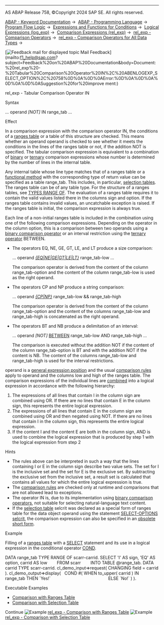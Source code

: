   

* * *

AS ABAP Release 758, ©Copyright 2024 SAP SE. All rights reserved.

[ABAP - Keyword Documentation](javascript:call_link\('abenabap.htm'\)) →  [ABAP - Programming Language](javascript:call_link\('abenabap_reference.htm'\)) →  [Program Flow Logic](javascript:call_link\('abenabap_flow_logic.htm'\)) →  [Expressions and Functions for Conditions](javascript:call_link\('abenlogical_expr_func.htm'\)) →  [Logical Expressions (log\_exp)](javascript:call_link\('abenlogexp.htm'\)) →  [Comparison Expressions (rel\_exp)](javascript:call_link\('abenlogexp_comp.htm'\)) →  [rel\_exp - Comparison Operators](javascript:call_link\('abenlogexp_op.htm'\)) →  [rel\_exp - Comparison Operators for All Data Types](javascript:call_link\('abenlogexp_compare_all.htm'\)) → 

 [![](Mail.gif?object=Mail.gif "Feedback mail for displayed topic") Mail Feedback](mailto:f1_help@sap.com?subject=Feedback%20on%20ABAP%20Documentation&body=Document:%20rel_exp%20-%20Tabular%20Comparison%20Operator%20IN%2C%20ABENLOGEXP_SELECT_OPTION%2C%20758%0D%0A%0D%0AError:%0D%0A%0D%0A%0D%0A%0D%0ASuggestion%20for%20improve
ment:)

rel\_exp - Tabular Comparison Operator IN

Syntax

... operand *\[*NOT*\]* IN range\_tab ...

Effect

In a comparison expression with the comparison operator IN, the conditions of a [ranges table](javascript:call_link\('abenranges_table_glosry.htm'\) "Glossary Entry") or a table of this structure are checked. This means whether an operand operand is checked to see whether it meets the conditions in the lines of the ranges table or not, if the addition NOT is specified. The tabular comparison expression is equivalent to a combination of [binary](javascript:call_link\('abenlogexp_any_operand.htm'\)) or [ternary](javascript:call_link\('abenlogexp_between.htm'\)) comparison expressions whose number is determined by the number of lines in the internal table.

Any internal table whose line type matches that of a ranges table or a [functional method](javascript:call_link\('abenfunctional_method_glosry.htm'\) "Glossary Entry") with the corresponding type of return value can be specified as a table range\_tab. This includes, in particular, [selection tables](javascript:call_link\('abenselection_table_glosry.htm'\) "Glossary Entry"). The ranges table can be of any table type. For the structure of a ranges tables, see [TYPES RANGE OF](javascript:call_link\('abaptypes_ranges.htm'\)). The evaluation of a ranges table requires it to contain the valid values listed there in the columns sign and option. If the ranges table contains invalid values, an uncatchable exception is raised. If the ranges table is initial, the comparison expression is always true.

Each line of a non-initial ranges table is included in the combination using one of the following comparison expressions. Depending on the operator in the column option, this is a comparison between two operands using a [binary comparison operator](javascript:call_link\('abenlogexp_any_operand.htm'\)) or an interval restriction using the [ternary operator](javascript:call_link\('abenlogexp_between.htm'\)) BETWEEN.

-   The operators EQ, NE, GE, GT, LE, and LT produce a size comparison:
    
    ... operand [*{*EQ*|*NE*|*GE*|*GT*|*LE*|*LT*}*](javascript:call_link\('abenlogexp_any_operand.htm'\)) range\_tab-low ...
    
    The comparison operator is derived from the content of the column range\_tab-option and the content of the column range\_tab-low is used as the right operand.
    
-   The operators CP and NP produce a string comparison:
    
    ... operand [*{*CP*|*NP*}*](javascript:call_link\('abenlogexp_strings.htm'\)) range\_tab-low && range\_tab-high
    
    The comparison operator is derived from the content of the column range\_tab-option and the content of the columns range\_tab-low and range\_tab-high is concatenated as the right operand.
    
-   The operators BT and NB produce a delimitation of an interval:
    
    ... operand *\[*NOT*\]* [BETWEEN](javascript:call_link\('abenlogexp_between.htm'\)) range\_tab-low AND range\_tab-high ...
    
    The comparison is executed without the addition NOT if the content of the column range\_tab-option is BT and with the addition NOT if the content is NB. The content of the columns range\_tab-low and range\_tab-high is used for the interval restrictions.
    

operand is a [general expression position](javascript:call_link\('abengeneral_expr_position_glosry.htm'\) "Glossary Entry") and the usual [comparison rules](javascript:call_link\('abenlogexp_rules.htm'\)) apply to operand and the columns low and high of the ranges table. The comparison expressions of the individual lines are [combined](javascript:call_link\('abenlogexp_boole.htm'\)) into a logical expression in accordance with the following hierarchy:

1.  The expressions of all lines that contain I in the column sign are combined using OR. If there are no lines that contain E in the column sign, this represents the entire logical expression.
2.  The expressions of all lines that contain E in the column sign are combined using OR and then negated using NOT. If there are no lines that contain I in the column sign, this represents the entire logical expression.
3.  If the content I and the content E are both in the column sign, AND is used to combine the logical expression that is produced by step 1 with the logical expression from step 2

Hints

-   The rules above can be interpreted in such a way that the lines containing I or E in the column sign describe two value sets. The set for I is the inclusive set and the set for E is the exclusive set. By subtracting the exclusive set from the inclusive set, a result set is calculated that contains all values for which the entire logical expression is true.
-   The [comparison rules](javascript:call_link\('abenlogexp_rules.htm'\)) are checked only at runtime and comparisons that are not allowed lead to exceptions.
-   The operator IN is, due to its implementation using [binary comparison operators](javascript:call_link\('abenlogexp_any_operand.htm'\)), not suitable for selecting natural-language text content.
-   If the [selection table](javascript:call_link\('abenselection_table_glosry.htm'\) "Glossary Entry") selcrit was declared as a special form of ranges table for the data object operand using the statement [SELECT-OPTIONS selcrit](javascript:call_link\('abapselect-options.htm'\)), the comparison expression can also be specified in an [obsolete short form](javascript:call_link\('abenlogexp_in_short_form.htm'\)).

Example

Filling of a [ranges table](javascript:call_link\('abenranges_table_glosry.htm'\) "Glossary Entry") with a [SELECT](javascript:call_link\('abapselect.htm'\)) statement and its use in a logical expression in the conditional operator [COND](javascript:call_link\('abenconditional_expression_cond.htm'\)).

DATA range\_tab TYPE RANGE OF scarr-carrid.
SELECT 'I' AS sign, 'EQ' AS option, carrid AS low
       FROM scarr
       INTO TABLE @range\_tab.
DATA carrid TYPE scarr-carrid.
cl\_demo\_input=>request( CHANGING field = carrid ).
cl\_demo\_output=>display(
  COND #( WHEN to\_upper( carrid ) IN range\_tab THEN \`Yes!\`
                                               ELSE \`No!\` ) ).

Executable Examples

-   [Comparison with Ranges Table](javascript:call_link\('abenlogexp_in_ranges_abexa.htm'\))
-   [Comparison with Selection Table](javascript:call_link\('abenlog_exp_in_abexa.htm'\))

Continue
![Example](exa.gif "Example") [rel\_exp - Comparison with Ranges Table](javascript:call_link\('abenlogexp_in_ranges_abexa.htm'\))
![Example](exa.gif "Example") [rel\_exp - Comparison with Selection Table](javascript:call_link\('abenlog_exp_in_abexa.htm'\))